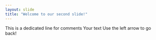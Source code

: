 ```yaml
---
layout: slide
title: "Welcome to our second slide!"
---
```

This is a dedicated line for comments
Your text
Use the left arrow to go back!
